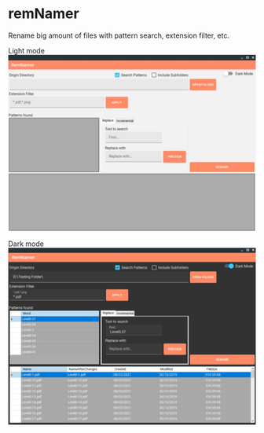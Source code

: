 # remNamer
Rename big amount of files with pattern search, extension filter, etc.


Light mode
![Screenshoot1](https://github.com/Krauser123/remNamer/blob/master/remNamer/Images/RemNamer001.jpg)


Dark mode
![Screenshoot1](https://github.com/Krauser123/remNamer/blob/master/remNamer/Images/RemNamer002.jpg)
